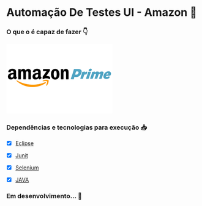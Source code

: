 # Automação De Testes UI - Amazon :checkered_flag:


### O que o é capaz de fazer :point_down:



[![Amazon](https://github.com/yasserrano/Amazon/blob/master/amazon.png)](http://www.youtube.com/watch?v=k3kujILhrjw "Teste de IU - Amazon")



### Dependências e tecnologias para execução :inbox_tray:



- [x] [Eclipse](https://www.eclipse.org/downloads/)
- [x] [Junit](https://junit.org/junit5/)
- [x] [Selenium](https://www.selenium.dev/projects/)
- [x] [JAVA](https://www.oracle.com/br/java/technologies/javase/javase-jdk8-downloads.html)



### Em desenvolvimento... :construction:
